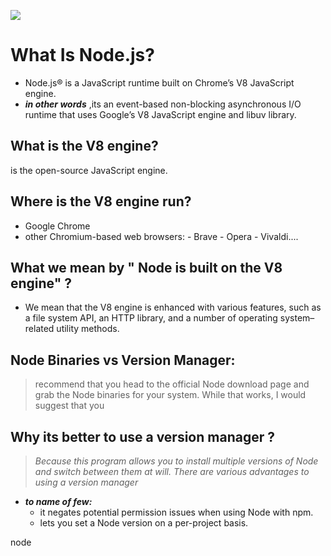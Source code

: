![](https://uploads.sitepoint.com/wp-content/uploads/2012/10/1516152673node_event_loop.png)

# What Is Node.js?
- Node.js® is a JavaScript runtime built on Chrome’s V8 JavaScript engine.
- ***in other words*** ,its an event-based non-blocking asynchronous I/O runtime that uses Google’s V8 JavaScript engine and libuv library.

## What is the V8 engine?
is the open-source JavaScript engine.
## Where is the V8 engine run?
- Google Chrome 
- other Chromium-based web browsers:
      - Brave
      - Opera
      -  Vivaldi....
## What we mean by " Node is built on the V8 engine" ?
- We mean that the V8 engine is enhanced  with various features, such as a file system API, an HTTP library, and a number of operating system–related utility methods.

## Node Binaries vs Version Manager:
> recommend that you head to the official Node download page and grab the Node binaries for your system. While that works,
 I would suggest that you
## Why its better to use a version manager ?
> *Because this  program  allows you to install multiple versions of Node and switch between them at will. There are various advantages to using a version manager*
- ***to name of few:***  
   - it negates potential permission issues when using Node with npm.
   - lets you set a Node version on a per-project basis.

node
